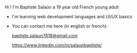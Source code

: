 Hi ! I'm Baptiste Salaün a 19 year old French young adult
- I'm learning web development languages and UI/UX basics
- You can contact me here (in english or french): 

  baptiste.salaun7818@gmail.com 
  
  https://www.linkedin.com/in/salaunbaptiste/
  
<!---
Baptiste-Salaun/Baptiste-Salaun is a ✨ special ✨ repository because its `README.md` (this file) appears on your GitHub profile.
You can click the Preview link to take a look at your changes.
--->
